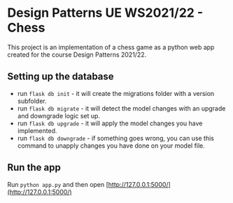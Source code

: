 # Design Patterns UE WS2021/22 - Chess

This project is an implementation of a chess game as a python web app created for the course Design Patterns 2021/22.

## Setting up the database
- run `flask db init` - it will create the migrations folder with a version subfolder.
- run `flask db migrate` - it will detect the model changes with an upgrade and downgrade logic set up.
- run `flask db upgrade` - it will apply the model changes you have implemented.
- run `flask db downgrade` - if something goes wrong, you can use this command to unapply changes you have done on your model file.

## Run the app
Run `python app.py` and then open [http://127.0.0.1:5000/](http://127.0.0.1:5000/)
